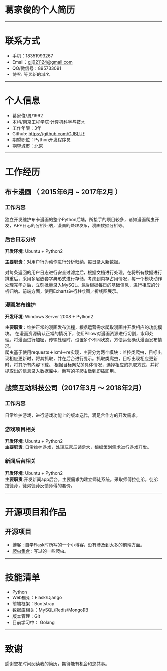 # 葛家俊的个人简历

---


# 联系方式

- 手机：18351993267 
- Email：gjj921124@gmail.com
- QQ/微信号：895733091
- 博客: 等买新的域名

---

# 个人信息

 - 葛家俊/男/1992 
 - 本科/南京工程学院·计算机科学与技术
 - 工作年限：3年
 - Github: https://github.com/GJBLUE
 - 期望职位：Python开发程序员
 - 期望城市：北京

---

# 工作经历

## 布卡漫画 （ 2015年6月 ~ 2017年2月 ）

### 工作内容
  独立开发维护布卡漫画的整个Python后端，所接手的项目较多，诸如漫画爬虫开发，APP日志的分析归纳，漫画的处理发布，漫画数据分析等。

### 后台日志分析
**开发环境**: Ubuntu + Python2  

**主要职责**：对用户行为动作进行分析归纳，每日录入新数据。  

对每条返回的用户日志进行安全过滤之后，根据文档进行处理。在将所有数据进行排重后，采用多层嵌套字典形式进行存储。考虑到内存占用情况，每一个模块动作处理完毕之后，立刻批量录入MySQL。最后根据每日的基础信息，进行相应的分析归纳。前端方面，使用Echarts进行柱状图／折线图展示。

### 漫画发布维护
**开发环境**: Windows Server 2008 + Python2  

**主要职责**：维护正常的漫画发布流程，根据运营需求爬取漫画并开发相应的功能模块。
  在漫画资源确认正常的情况下，使用Pillow对漫画资源进行切割，水印处理。将漫画进行加密，传输处理时，设置多个不同状态，方便运营确认漫画发布情况。  
  爬虫基于使用requests＋lxml＋re实现，主要分为两个模块：监控类爬虫，目标出现相应更新时，将其抓取，并在后台进行提示。抓取类爬虫，目标出现相应更新时，将其所有内容下载。
  根据目标网站的具体情况，选择相应的抓取方式，并将提取出的信息录入数据库中。新写的子爬虫做到即插即用。



## 战策互动科技公司（2017年3月 ～ 2018年2月）  

### 工作内容  
日常维护游戏，进行游戏功能上的版本迭代，满足合作方的开发需求。  

### 游戏项目相关  
**开发环境**: Ubuntu + Python2   
**主要职责**: 日常维护游戏，处理玩家反馈需求，根据策划需求进行游戏开发。  

### 新闻后台相关  
**开发环境**: Ubuntu + Python2   
**主要职责**:开发新闻app后台，主要需求为建立师徒系统。采取师傅拉徒弟，徒弟拉徒孙，徒弟徒孙反馈师傅的套价。

 
---

# 开源项目和作品

## 开源项目

 - [博客](http://t.cn/Rf0sHNI) : 自学Flask时所写的一个小博客，没有涉及到太多的前端方面。
 - [爬虫集合](http://t.cn/Rf0sBXk) : 写过的一些爬虫。



---

# 技能清单

- Python
- Web框架：Flask/Django
- 前端框架：Bootstrap
- 数据库相关：MySQL/Redis/MongoDB
- 版本管理：Git  
- 目前学习中： Golang


---

# 致谢
感谢您花时间阅读我的简历，期待能有机会和您共事。



